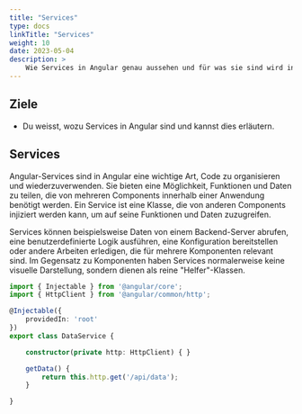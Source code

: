 ```yaml
---
title: "Services"
type: docs
linkTitle: "Services"
weight: 10
date: 2023-05-04
description: >
    Wie Services in Angular genau aussehen und für was sie sind wird in diesem Kapitel erläutert.
---
```

## Ziele
* Du weisst, wozu Services in Angular sind und kannst dies erläutern.

## Services
Angular-Services sind in Angular eine wichtige Art, Code zu organisieren und wiederzuverwenden. Sie bieten eine Möglichkeit, Funktionen und Daten zu teilen, die von mehreren Components innerhalb einer Anwendung benötigt werden. Ein Service ist eine Klasse, die von anderen Components injiziert werden kann, um auf seine Funktionen und Daten zuzugreifen.

Services können beispielsweise Daten von einem Backend-Server abrufen, eine benutzerdefinierte Logik ausführen, eine Konfiguration bereitstellen oder andere Arbeiten erledigen, die für mehrere Komponenten relevant sind. Im Gegensatz zu Komponenten haben Services normalerweise keine visuelle Darstellung, sondern dienen als reine "Helfer"-Klassen.

```typescript
import { Injectable } from '@angular/core';
import { HttpClient } from '@angular/common/http';

@Injectable({
    providedIn: 'root'
})
export class DataService {

    constructor(private http: HttpClient) { }

    getData() {
        return this.http.get('/api/data');
    }

}
```